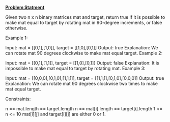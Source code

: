 **[Problem Statment](https://leetcode.com/problems/rotate-image/)**

Given two n x n binary matrices mat and target, return true if it is possible to make mat equal to target by rotating mat in 90-degree increments, or false otherwise.

Example 1:


Input: mat = [[0,1],[1,0]], target = [[1,0],[0,1]]
Output: true
Explanation: We can rotate mat 90 degrees clockwise to make mat equal target.
Example 2:


Input: mat = [[0,1],[1,1]], target = [[1,0],[0,1]]
Output: false
Explanation: It is impossible to make mat equal to target by rotating mat.
Example 3:


Input: mat = [[0,0,0],[0,1,0],[1,1,1]], target = [[1,1,1],[0,1,0],[0,0,0]]
Output: true
Explanation: We can rotate mat 90 degrees clockwise two times to make mat equal target.
 

Constraints:

n == mat.length == target.length
n == mat[i].length == target[i].length
1 <= n <= 10
mat[i][j] and target[i][j] are either 0 or 1.